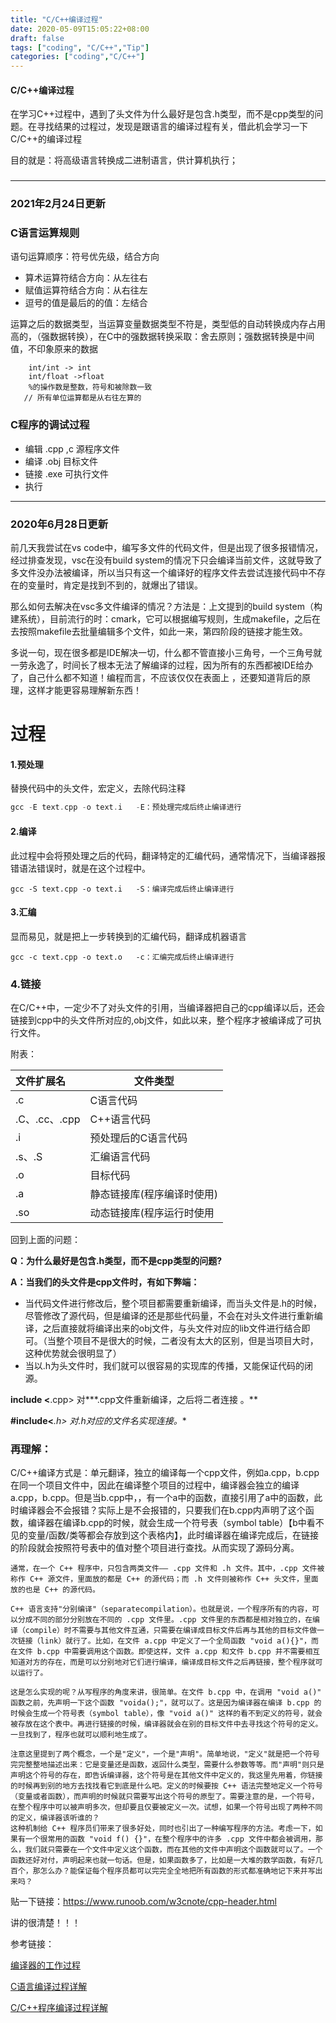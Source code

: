 ```yaml
---
title: "C/C++编译过程"
date: 2020-05-09T15:05:22+08:00
draft: false
tags: ["coding", "C/C++","Tip"]
categories: ["coding","C/C++"]
---
```


#### C/C++编译过程

在学习C++过程中，遇到了头文件为什么最好是包含.h类型，而不是cpp类型的问题。在寻找结果的过程过，发现是跟语言的编译过程有关，借此机会学习一下C/C++的编译过程

目的就是：将高级语言转换成二进制语言，供计算机执行；

### 

---

### 2021年2月24日更新

### C语言运算规则

语句运算顺序：符号优先级，结合方向

- 算术运算符结合方向：从左往右
- 赋值运算符结合方向：从右往左
- 逗号的值是最后的的值：左结合

运算之后的数据类型，当运算变量数据类型不符是，类型低的自动转换成内存占用高的，（强数据转换），在C中的强数据转换采取：舍去原则；强数据转换是中间值，不印象原来的数据

```
    int/int -> int
    int/float ->float
    %的操作数是整数，符号和被除数一致
   // 所有单位运算都是从右往左算的
```



### C程序的调试过程

- 编辑    .cpp ,c 源程序文件
- 编译    .obj      目标文件
- 链接   .exe     可执行文件
- 执行

------

### 2020年6月28日更新

前几天我尝试在vs code中，编写多文件的代码文件，但是出现了很多报错情况，经过排查发现，vsc在没有build system的情况下只会编译当前文件，这就导致了多文件没办法被编译，所以当只有这一个编译好的程序文件去尝试连接代码中不存在的变量时，肯定是找到不到的，就爆出了错误。

那么如何去解决在vsc多文件编译的情况？方法是：上文提到的build system（构建系统），目前流行的时：cmark，它可以根据编写规则，生成makefile，之后在去按照makefile去批量编辑多个文件，如此一来，第四阶段的链接才能生效。

多说一句，现在很多都是IDE解决一切，什么都不管直接小三角号，一个三角号就一劳永逸了，时间长了根本无法了解编译的过程，因为所有的东西都被IDE给办了，自己什么都不知道！编程而言，不应该仅仅在表面上 ，还要知道背后的原理，这样才能更容易理解新东西！



# 过程

#### 1.预处理

替换代码中的头文件，宏定义，去除代码注释

```cpp
gcc -E text.cpp -o text.i   -E：预处理完成后终止编译进行
```

#### 2.编译

此过程中会将预处理之后的代码，翻译特定的汇编代码，通常情况下，当编译器报错语法错误时，就是在这个过程中。

```
gcc -S text.cpp -o text.i   -S：编译完成后终止编译进行
```

#### 3.汇编

显而易见，就是把上一步转换到的汇编代码，翻译成机器语言

```
gcc -c text.cpp -o text.o   -c：汇编完成后终止编译进行
```

### 4.链接

在C/C++中，一定少不了对头文件的引用，当编译器把自己的cpp编译以后，还会链接到cpp中的头文件所对应的,obj文件，如此以来，整个程序才被编译成了可执行文件。

附表：

| 文件扩展名    | 文件类型                   |
| :------------ | -------------------------- |
| .c            | C语言代码                  |
| .C、.cc、.cpp | C++语言代码                |
| .i            | 预处理后的C语言代码        |
| .s、.S        | 汇编语言代码               |
| .o            | 目标代码                   |
| .a            | 静态链接库(程序编译时使用) |
| .so           | 动态链接库(程序运行时使用  |



回到上面的问题：

**Q：为什么最好是包含.h类型，而不是cpp类型的问题?**

**A：当我们的头文件是cpp文件时，有如下弊端：**

- 当代码文件进行修改后，整个项目都需要重新编译，而当头文件是.h的时候，尽管修改了源代码，但是编译的还是那些代码量，不会在对头文件进行重新编译，之后直接就将编译出来的obj文件，与头文件对应的lib文件进行结合即可。（当整个项目不是很大的时候，二者没有太大的区别，但是当项目大时，这种优势就会很明显了）
- 当以.h为头文件时，我们就可以很容易的实现库的传播，又能保证代码的闭源。



**include <**.cpp>   对\*\*\*.cpp文件重新编译，之后将二者连接 。**

**#include<***.h>   对.h对应的文件名实现连接。**



### 再理解：

C/C++编译方式是：单元翻译，独立的编译每一个cpp文件，例如a.cpp，b.cpp在同一个项目文件中，因此在编译整个项目的过程中，编译器会独立的编译a.cpp，b.cpp。但是当b.cpp中，，有一个a中的函数，直接引用了a中的函数，此时编译器会不会报错？实际上是不会报错的，只要我们在b.cpp内声明了这个函数，编译器在编译b.cpp的时候，就会生成一个符号表（symbol table）【b中看不见的变量/函数/类等都会存放到这个表格内】，此时编译器在编译完成后，在链接的阶段就会按照符号表中的值对整个项目进行查找。从而实现了源码分离。

```
通常，在一个 C++ 程序中，只包含两类文件—— .cpp 文件和 .h 文件。其中，.cpp 文件被称作 C++ 源文件，里面放的都是 C++ 的源代码；而 .h 文件则被称作 C++ 头文件，里面放的也是 C++ 的源代码。

C++ 语言支持"分别编译"（separatecompilation）。也就是说，一个程序所有的内容，可以分成不同的部分分别放在不同的 .cpp 文件里。.cpp 文件里的东西都是相对独立的，在编译（compile）时不需要与其他文件互通，只需要在编译成目标文件后再与其他的目标文件做一次链接（link）就行了。比如，在文件 a.cpp 中定义了一个全局函数 "void a(){}"，而在文件 b.cpp 中需要调用这个函数。即使这样，文件 a.cpp 和文件 b.cpp 并不需要相互知道对方的存在，而是可以分别地对它们进行编译，编译成目标文件之后再链接，整个程序就可以运行了。

这是怎么实现的呢？从写程序的角度来讲，很简单。在文件 b.cpp 中，在调用 "void a()" 函数之前，先声明一下这个函数 "voida();"，就可以了。这是因为编译器在编译 b.cpp 的时候会生成一个符号表（symbol table），像 "void a()" 这样的看不到定义的符号，就会被存放在这个表中。再进行链接的时候，编译器就会在别的目标文件中去寻找这个符号的定义。一旦找到了，程序也就可以顺利地生成了。

注意这里提到了两个概念，一个是"定义"，一个是"声明"。简单地说，"定义"就是把一个符号完完整整地描述出来：它是变量还是函数，返回什么类型，需要什么参数等等。而"声明"则只是声明这个符号的存在，即告诉编译器，这个符号是在其他文件中定义的，我这里先用着，你链接的时候再到别的地方去找找看它到底是什么吧。定义的时候要按 C++ 语法完整地定义一个符号（变量或者函数），而声明的时候就只需要写出这个符号的原型了。需要注意的是，一个符号，在整个程序中可以被声明多次，但却要且仅要被定义一次。试想，如果一个符号出现了两种不同的定义，编译器该听谁的？
这种机制给 C++ 程序员们带来了很多好处，同时也引出了一种编写程序的方法。考虑一下，如果有一个很常用的函数 "void f() {}"，在整个程序中的许多 .cpp 文件中都会被调用，那么，我们就只需要在一个文件中定义这个函数，而在其他的文件中声明这个函数就可以了。一个函数还好对付，声明起来也就一句话。但是，如果函数多了，比如是一大堆的数学函数，有好几百个，那怎么办？能保证每个程序员都可以完完全全地把所有函数的形式都准确地记下来并写出来吗？
```

贴一下链接：https://www.runoob.com/w3cnote/cpp-header.html

讲的很清楚！！！

参考链接：

[编译器的工作过程](http://www.ruanyifeng.com/blog/2014/11/compiler.html)

[C语言编译过程详解](https://www.cnblogs.com/CarpenterLee/p/5994681.html)

[C/C++程序编译过程详解](https://www.cnblogs.com/mickole/articles/3659112.html)
